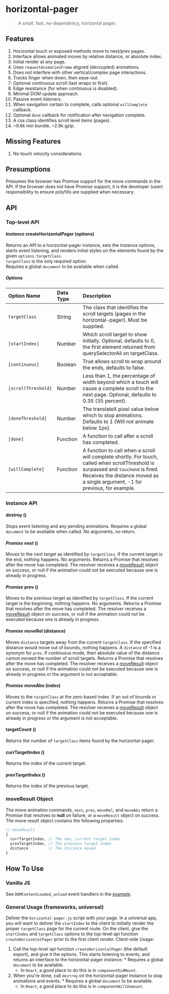 # horizontal-pager

> A small, fast, no-dependency, horizontal pager.

## Features
  1.  Horizontal touch or exposed methods move to next/prev pages.
  2.  Interface allows animated moves by relative distance, or absolute index.
  3.  Initial render at any page.
  4.  Uses `requestAnimationFrame` aligned (decoupled) animations.
  5.  Does not interfere with other vertical/complex page interactions.
  6.  Tracks finger when down, then ease-out.
  7.  Optional continuous scroll (last wraps to first).
  8.  Edge resistance (for when continuous is disabled).
  9.  Minimal DOM update approach.
  10. Passive event listeners.
  11. When navigation certain to complete, calls optional `willComplete` callback.
  12. Optional `done` callback for notification after navigation complete.
  13. A css class identifies scroll level items (pages).
  14. ~9.6k min bundle, ~2.8k gzip.

## Missing Features
  1.  No touch velocity considerations.

## Presumptions
Presumes the browser has Promise support for the move commands in the API. If the browser does not have Promise support, it is the developer (user) responsibility to ensure polyfills are supplied when necessary.

## API
### Top-level API
#### *Instance* createHorizontalPager (options)
Returns an API to a horizontal-pager instance, sets the instance options, starts event listening, and renders initial styles on the elements found by the given `options.targetClass`.  
`targetClass` is the only required option.  
Requires a global `document` to be available when called.

##### Options
| Option Name | Data Type | Description |
| :--- | :--- | :--- |
| `targetClass` | String | The class that identifies the scroll targets (pages in the horizontal-pager). Must be supplied. |
| `[startIndex]` | Number | Which scroll target to show initially. Optional, defaults to 0, the first element returned from querySelectorAll on targetClass. |
| `[continuous]` | Boolean | True allows scroll to wrap around the ends, defaults to false. |
| `[scrollThreshold]` | Number | Less than 1, the percentage of width beyond which a touch will cause a complete scroll to the next page. Optional, defaults to 0.35 (35 percent). |
| `[doneThreshold]` | Number | The translateX pixel value below which to stop animations. Defaults to 1 (Will not animate below 1px). |
| `[done]` | Function | A function to call after a scroll has completed. |
| `[willComplete]` | Function | A function to call when a scroll will complete shortly. For touch, called when scrollThreshold is surpassed and `touchend` is fired. Receives the distance moved as a single argument, -1 for previous, for example. |

### Instance API

#### destroy ()
Stops event listening and any pending animations. Requires a global `document` to be available when called. No arguments, no return.

#### *Promise* next ()
Moves to the next target as identified by `targetClass`. If the current target is the end, nothing happens. No arguments. Returns a Promise that resolves after the move has completed. The resolver receives a [moveResult](#moveResult-object) object on success, or null if the animation could not be executed because one is already in progress.

#### *Promise* prev ()
Moves to the previous target as identified by `targetClass`. If the current target is the beginning, nothing happens. No arguments. Returns a Promise that resolves after the move has completed. The resolver receives a [moveResult](#moveResult-object) object on success, or null if the animation could not be executed because one is already in progress.

#### *Promise* moveRel (distance)
Moves `distance` targets away from the current `targetClass`. If the specified distance would move out of bounds, nothing happens. A `distance` of -1 is a synonym for `prev`. If continuous mode, then absolute value of the distance cannot exceed the number of scroll targets. Returns a Promise that resolves after the move has completed. The resolver receives a [moveResult](#moveResult-object) object on success, or null if the animation could not be executed because one is already in progress or the argument is not acceptable.

#### *Promise* moveAbs (index)
Moves to the `targetClass` at the zero-based index. If an out of bounds or current index is specified, nothing happens. Returns a Promise that resolves after the move has completed. The resolver receives a [moveResult](#moveResult-object) object on success, or null if the animation could not be executed because one is already in progress or the argument is not acceptable.

#### targetCount ()
Returns the number of `targetClass` items found by the horizontal-pager.

#### currTargetIndex ()
Returns the index of the current target.

#### prevTargetIndex ()
Returns the index of the previous target.

### moveResult Object
The move animation commands, `next`, `prev`, `moveRel`, and `moveAbs` return a Promise that resolves to **null** on failure, or a `moveResult` object on success. The move result object contains the following properties:
```javascript
// moveResult
{
  currTargetIndex, // The new, current target index
  prevTargetIndex, // The previous target index
  distance         // The distance moved
}
```

## How To Use
### Vanilla JS
See `DOMContentLoaded`, `unload` event handlers in the [example](index.js).

### General Usage (frameworks, universal)
Deliver the `horizontal-pager.js` script with your page. In a universal app, you will want to deliver the `startIndex` to the client to initially render the proper `targetClass` page for the current route. On the client, give the `startIndex` and `targetClass` options to the top-level api function `createHorizontalPager` prior to the first client render.
Client-side Usage:
  1.  Call the top-level api function `createHorizontalPager` (the default export), and give it the options. This starts listening to events, and returns an interface to the horizontal-pager instance.
    * Requires a global `document` to be available.
      * In `React`, a good place to do this is in `componentDidMount`.
  2.  When you're done, call `destroy` on the horizontal-pager instance to stop animations and events.
    * Requires a global `document` to be available.
      * In `React`, a good place to do this is in `componentWillUnmount`.
